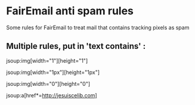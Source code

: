 # FairEmail anti spam rules

Some rules for FairEmail to treat mail that contains tracking pixels as spam

## Multiple rules, put in 'text contains' :

jsoup:img[width="1"][height="1"]

jsoup:img[width="1px"][height="1px"]

jsoup:img[width="0"][height="0"]

jsoup:a[href*=http://jesuiscelib.com]
